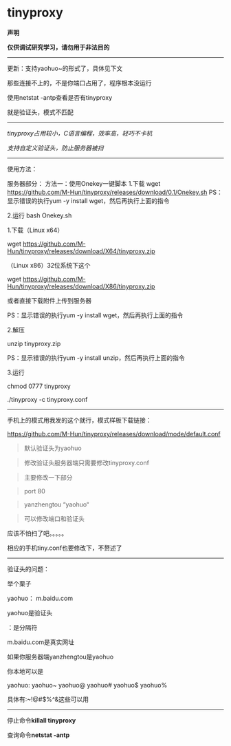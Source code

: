 # tinyproxy
**声明**

**仅供调试研究学习，请勿用于非法目的**

---

更新：支持yaohuo~的形式了，具体见下文

那些连接不上的，不是你端口占用了，程序根本没运行

使用netstat -antp查看是否有tinyproxy

就是验证头，模式不匹配

---

*tinyproxy占用较小，C语言编程，效率高，轻巧不卡机*

*支持自定义验证头，防止服务器被扫*

---

使用方法：

服务器部分：
方法一：使用Onekey一键脚本
1.下载
wget https://github.com/M-Hun/tinyproxy/releases/download/0.1/Onekey.sh
PS：显示错误的执行yum -y install wget，然后再执行上面的指令

2.运行
bash Onekey.sh

1.下载（Linux x64）

wget https://github.com/M-Hun/tinyproxy/releases/download/X64/tinyproxy.zip

（Linux x86）32位系统下这个

wget https://github.com/M-Hun/tinyproxy/releases/download/X86/tinyproxy.zip

或者直接下载附件上传到服务器

PS：显示错误的执行yum -y install wget，然后再执行上面的指令

2.解压

unzip tinyproxy.zip

PS：显示错误的执行yum -y install unzip，然后再执行上面的指令

3.运行

chmod 0777 tinyproxy

./tinyproxy -c tinyproxy.conf

---

手机上的模式用我发的这个就行，模式样板下载链接：

https://github.com/M-Hun/tinyproxy/releases/download/mode/default.conf

>默认验证头为yaohuo

>修改验证头服务器端只需要修改tinyproxy.conf

>主要修改一下部分

>port 80

>yanzhengtou “yaohuo“

>可以修改端口和验证头

应该不怕扫了吧。。。。。

相应的手机tiny.conf也要修改下，不赘述了

---

验证头的问题：

举个栗子

yaohuo： m.baidu.com

yaohuo是验证头

：是分隔符

m.baidu.com是真实网址

如果你服务器端yanzhengtou是yaohuo

你本地可以是

yaohuo: yaohuo~ yaohuo@ yaohuo# yaohuo$ yaohuo%

具体有:~!@#$%^&这些可以用

---

停止命令**killall tinyproxy**

查询命令**netstat -antp**
